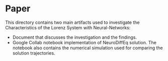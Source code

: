 # Paper
This directory contains two main artifacts used to investigate the Characteristics of the Lorenz System with Neural-Networks:
- Document that discusses the investigation and the findings.
- Google Collab notebook implementation of NeuroDiffEq solution. The notebook also contains the numerical simulation used for comparing the solution trajectories.
